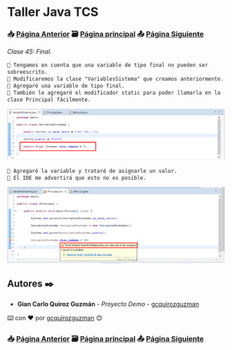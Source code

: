 # Taller Java TCS
### 📥 [Página Anterior](https://github.com/gcquirozguzman/java-tcs-202001/tree/STI0100001) 🗃️ [Página principal](https://github.com/gcquirozguzman/java-tcs-202001) 📤 [Página Siguiente](https://github.com/gcquirozguzman/java-tcs-202001/tree/HERE100001)

_Clase 45: Final._

```
📢 Tengamos en cuenta que una variable de tipo final no pueden ser sobreescrito. 
📢 Modificaremos la clase "VariablesSistema" que creamos anteriormente.
📢 Agregaré una variable de tipo final.
📢 También le agregaré el modificador static para poder llamarla en la clase Principal fácilmente.
```

![Error: imagen no ha sido cargada](https://github.com/gcquirozguzman/java-tcs-202001/blob/Clase-45/imagenes/pagina_45_1.png)

```
📢 Agregaré la variable y trataré de asignarle un valor.
📢 El IDE me advertirá que esto no es posible.
```

![Error: imagen no ha sido cargada](https://github.com/gcquirozguzman/java-tcs-202001/blob/Clase-45/imagenes/pagina_45_2.png)

## Autores ✒️

* **Gian Carlo Quiroz Guzmán** - *Proyecto Demo* - [gcquirozguzman](https://github.com/gcquirozguzman)

⌨️ con ❤️ por [gcquirozguzman](https://github.com/gcquirozguzman) 😊

### 📥 [Página Anterior](https://github.com/gcquirozguzman/java-tcs-202001/tree/STI0100001) 🗃️ [Página principal](https://github.com/gcquirozguzman/java-tcs-202001) 📤 [Página Siguiente](https://github.com/gcquirozguzman/java-tcs-202001/tree/HERE100001)
